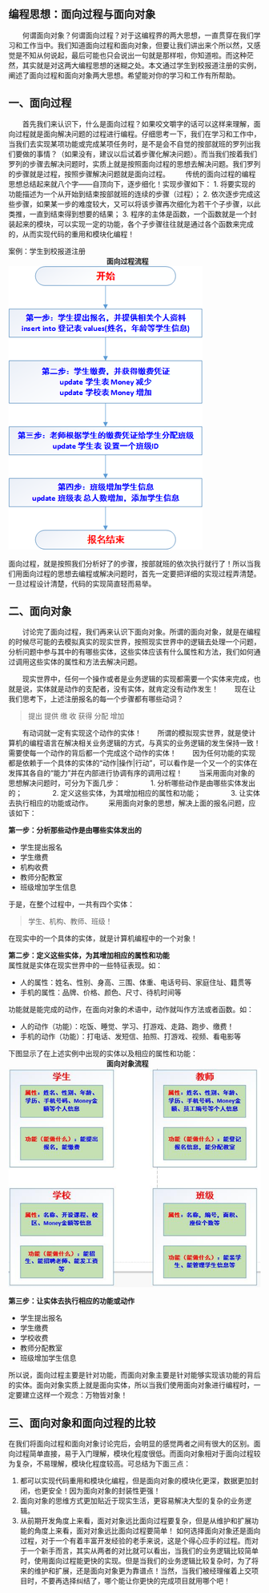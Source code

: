 ﻿编程思想：面向过程与面向对象
--------------
　　何谓面向对象？何谓面向过程？对于这编程界的两大思想，一直贯穿在我们学习和工作当中。我们知道面向过程和面向对象，但要让我们讲出来个所以然，又感觉是不知从何说起，最后可能也只会说出一句就是那样啦，你知道啦。而这种茫然，其实就是对这两大编程思想的迷糊之处。本文通过学生到校报道注册的实例，阐述了面向过程和面向对象两大思想。希望能对你的学习和工作有所帮助。

**一、面向过程**
----------
　　首先我们来认识下，什么是面向过程？如果咬文嚼字的话可以这样来理解，面向过程就是面向解决问题的过程进行编程。仔细思考一下，我们在学习和工作中，当我们去实现某项功能或完成某项任务时，是不是会不自觉的按部就班的罗列出我们要做的事情？（如果没有，建议以后试着步骤化解决问题）。而当我们按着我们罗列的步骤去解决问题时，实质上就是按照面向过程的思想去解决问题。我们罗列的步骤就是过程，按照步骤解决问题就是面向过程。
　　传统的面向过程的编程思想总结起来就八个字——自顶向下，逐步细化！实现步骤如下：
     1. 将要实现的功能描述为一个从开始到结束按部就班的连续的步骤（过程）；
     2. 依次逐步完成这些步骤，如果某一步的难度较大，又可以将该步骤再次细化为若干个子步骤，以此类推，一直到结束得到想要的结果；
     3. 程序的主体是函数，一个函数就是一个封装起来的模块，可以实现一定的功能，各个子步骤往往就是通过各个函数来完成的，从而实现代码的重用和模块化编程！

案例：学生到校报道注册  
　　　　　　　　　　　　　　**面向过程流程**  
![面向过程流程](images/process.png)

 面向过程，就是按照我们分析好了的步骤，按部就班的依次执行就行了！所以当我们用面向过程的思想去编程或解决问题时，首先一定要把详细的实现过程弄清楚。一旦过程设计清楚，代码的实现简直轻而易举。

**二、面向对象**
----------
　　讨论完了面向过程，我们再来认识下面向对象。所谓的面向对象，就是在编程的时候尽可能的去模拟真实的现实世界，按照现实世界中的逻辑去处理一个问题，分析问题中参与其中的有哪些实体，这些实体应该有什么属性和方法，我们如何通过调用这些实体的属性和方法去解决问题。

　　现实世界中，任何一个操作或者是业务逻辑的实现都需要一个实体来完成，也就是说，实体就是动作的支配者，没有实体，就肯定没有动作发生！ 
　　现在让我们思考下，上述注册报名的每一个步骤都有哪些动词？

> 提出 提供 缴 收 获得 分配 增加

　　有动词就一定有实现这个动作的实体！
　　所谓的模拟现实世界，就是使计算机的编程语言在解决相关业务逻辑的方式，与真实的业务逻辑的发生保持一致！需要使每一个动作的背后都一个完成这个动作的实体！
　　因为任何功能的实现都是依赖于一个具体的实体的“动作|操作|行动”，可以看作是一个又一个的实体在发挥其各自的“能力”并在内部进行协调有序的调用过程！
　　当采用面向对象的思想解决问题时，可分为下面几步：
　　　　1. 分析哪些动作是由哪些实体发出的；
　　　　2. 定义这些实体，为其增加相应的属性和功能；
　　　　3. 让实体去执行相应的功能或动作。
　　采用面向对象的思想，解决上面的报名问题，应该如下：

**第一步：分析那些动作是由哪些实体发出的**
 
 - 学生提出报名
 - 学生缴费
 - 机构收费
 - 教师分配教室
 - 班级增加学生信息  

于是，在整个过程中，一共有四个实体：

> 学生、机构、教师、班级！

在现实中的一个具体的实体，就是计算机编程中的一个对象！  

**第二步：定义这些实体，为其增加相应的属性和功能**  
属性就是实体在现实世界中的一些特征表现。如：  

 - 人的属性：姓名、性别、身高、三围、体重、电话号码、家庭住址、籍贯等
 - 手机的属性：品牌、价格、颜色、尺寸、待机时间等  
 
功能就是能完成的动作，在面向对象的术语中，动作就叫作方法或者函数。如：  

 - 人的动作（功能）：吃饭、睡觉、学习、打游戏、走路、跑步、缴费！
 - 手机的动作（功能）：打电话、发短信、拍照、打游戏、视频、看电影等  
 
下图显示了在上述实例中出现的实体以及相应的属性和功能：  
　　　　　　　　　　　　　　**面向对象流程**  
![面向对象](images/object.jpg)

  **第三步：让实体去执行相应的功能或动作**  
  
 - 学生提出报名
 - 学生缴费
 - 学校收费
 - 教师分配教室
 - 班级增加学生信息

所以说，面向过程主要是针对功能，而面向对象主要是针对能够实现该功能的背后的实体。面向对象实质上就是面向实体，所以当我们使用面向对象进行编程时，一定要建立这样一个观念：万物皆对象！

**三、面向对象和面向过程的比较**
------------------
在我们将面向过程和面向对象讨论完后，会明显的感觉两者之间有很大的区别。面向过程简单直接，易于入门理解，模块化程度很低。而面向对象相对于面向过程较为复杂，不易理解，模块化程度较高。可总结为下面三点：
1. 都可以实现代码重用和模块化编程，但是面向对象的模块化更深，数据更加封闭，也更安全！因为面向对象的封装性更强！
2. 面向对象的思维方式更加贴近于现实生活，更容易解决大型的复杂的业务逻辑。
3. 从前期开发角度上来看，面对对象远比面向过程要复杂，但是从维护和扩展功能的角度上来看，面对对象远比面向过程要简单！
如何选择面向对象还是面向过程，对于一个有着丰富开发经验的老手来说，这是个得心应手的过程。而对于一个新手而言，其实从两者的对比就可以看出，当我们的业务逻辑比较简单时，使用面向过程能更快的实现。但是当我们的业务逻辑比较复杂时，为了将来的维护和扩展，还是面向对象更为靠谱点！当然，当我们被经理催着上交项目时，不要再选择纠结了，哪个能让你更快的完成项目就用哪个吧！

